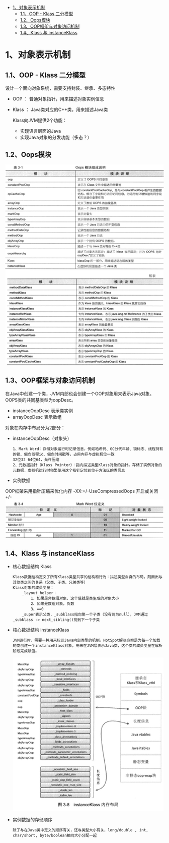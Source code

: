 - [1、对象表示机制](#1对象表示机制)
  - [1.1、OOP - Klass 二分模型](#11oop---klass-二分模型)
  - [1.2、Oops模块](#12oops模块)
  - [1.3、OOP框架与对象访问机制](#13oop框架与对象访问机制)
  - [1.4、Klass 与 instanceKlass](#14klass-与-instanceklass)

# 1、对象表示机制
## 1.1、OOP - Klass 二分模型
设计一个面向对象系统，需要支持封装、继承、多态特性
- OOP ： 普通对象指针，用来描述对象实例信息
- Klass ： Java类对应的C++类，用来描述Java类

    Klass向JVM提供2个功能：
    -   实现语言层面的Java
    -   实现Java对象的分发功能（多态？）
## 1.2、Oops模块
![oops1](../image/oops模块1.png)
![oops2](../image/oops模块2.png)
## 1.3、OOP框架与对象访问机制
在Java中创建一个类，JVM内部也会创建一个OOP对象用来表示Java对象。OOPS类的共同基类型为oopDesc。
-   instanceOopDesc 表示类实例
-   arrayOopDesc 表示数组

对象在内存中布局分为2部分：
-   instanceOopDesc（对象头）

        1、Mark Word：存储对象运行时记录信息，例如哈希码、GC分代年龄、锁标志、线程持有的锁、偏向线程id、偏向时间戳等，占用内存与虚拟机位一致
        32位32 64位64，允许压缩
        2、元数据指针（Klass Pointer）：指向描述类型Klass对象的指针。存储了实例对象的元数据，虚拟机运行时频繁使用这个指针定位到位于方法区的类信息

-   实例数据

OOP框架采用指针压缩来优化内存 -XX:+/-UseCompressedOops 开启或关闭+/-
![markword](../image/markword.png)
## 1.4、Klass 与 instanceKlass
-   核心数据结构 Klass

        Klass数据结构定义了所有Klass类型共享的结构和行为：描述类型自身的布局，刻画出与其他类之间的关系（父类、子类、兄弟类等）
        Klass对象的成员变量：
            _layout_helper：
                1、如果是非数组对象，这个值就是类生成的对象大小
                2、如果是数组对象，负数
                3、==0
            _super表示父类，_subklass指向第一个子类（没有则为null），JVM通过_subklass -> next_sibling()找到下一个子类
-   核心数据结构 instanceKlass

        JVM运行时，需要一种用来标识Java内部类型的机制。HotSpot解决方案是为每一个加载的类创建一个instanceKlass对象，用来在JVM层表示Java类，这个类的成员变量在解析阶段完成赋值。
    ![instanceklass](../image/instanceklass.png)
-   实例数据的存储顺序

        除了与在Java类中定义的顺序有关，还与类型大小有关，long/double , int, char/short, byte/boolean相同大小分配一起

